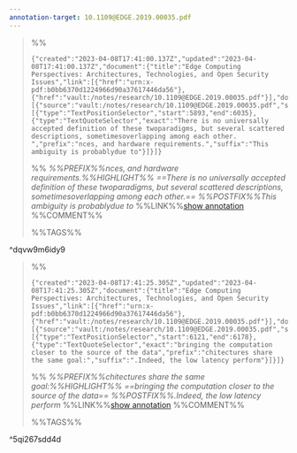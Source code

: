 ```yaml
---
annotation-target: 10.1109@EDGE.2019.00035.pdf
---
```



>%%
>```annotation-json
>{"created":"2023-04-08T17:41:00.137Z","updated":"2023-04-08T17:41:00.137Z","document":{"title":"Edge Computing Perspectives: Architectures, Technologies, and Open Security Issues","link":[{"href":"urn:x-pdf:b0bb6370d1224966d90a37617446da56"},{"href":"vault:/notes/research/10.1109@EDGE.2019.00035.pdf"}],"documentFingerprint":"b0bb6370d1224966d90a37617446da56"},"uri":"vault:/notes/research/10.1109@EDGE.2019.00035.pdf","target":[{"source":"vault:/notes/research/10.1109@EDGE.2019.00035.pdf","selector":[{"type":"TextPositionSelector","start":5893,"end":6035},{"type":"TextQuoteSelector","exact":"There is no universally accepted definition of these twoparadigms, but several scattered descriptions, sometimesoverlapping among each other. ","prefix":"nces, and hardware requirements.","suffix":"This ambiguity is probablydue to"}]}]}
>```
>%%
>*%%PREFIX%%nces, and hardware requirements.%%HIGHLIGHT%% ==There is no universally accepted definition of these twoparadigms, but several scattered descriptions, sometimesoverlapping among each other.== %%POSTFIX%%This ambiguity is probablydue to*
>%%LINK%%[show annotation](#%5Edqvw9m6idy9)
>%%COMMENT%%
>
>%%TAGS%%
>
^dqvw9m6idy9


>%%
>```annotation-json
>{"created":"2023-04-08T17:41:25.305Z","updated":"2023-04-08T17:41:25.305Z","document":{"title":"Edge Computing Perspectives: Architectures, Technologies, and Open Security Issues","link":[{"href":"urn:x-pdf:b0bb6370d1224966d90a37617446da56"},{"href":"vault:/notes/research/10.1109@EDGE.2019.00035.pdf"}],"documentFingerprint":"b0bb6370d1224966d90a37617446da56"},"uri":"vault:/notes/research/10.1109@EDGE.2019.00035.pdf","target":[{"source":"vault:/notes/research/10.1109@EDGE.2019.00035.pdf","selector":[{"type":"TextPositionSelector","start":6121,"end":6178},{"type":"TextQuoteSelector","exact":"bringing the computation closer to the source of the data","prefix":"chitectures share the same goal:","suffix":".Indeed, the low latency perform"}]}]}
>```
>%%
>*%%PREFIX%%chitectures share the same goal:%%HIGHLIGHT%% ==bringing the computation closer to the source of the data== %%POSTFIX%%.Indeed, the low latency perform*
>%%LINK%%[show annotation](#%5E5qi267sdd4d)
>%%COMMENT%%
>
>%%TAGS%%
>
^5qi267sdd4d
